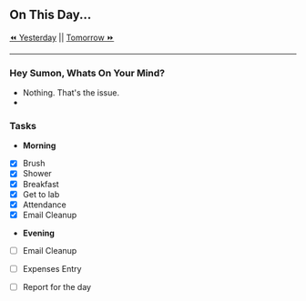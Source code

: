 ## On This Day...

[⏪ Yesterday](2022-04-05) || [Tomorrow ⏩](2022-04-07)

---

### Hey Sumon, Whats On Your Mind?

- Nothing. That's the issue.
- 

### Tasks

- **Morning**
- [x] Brush
- [x] Shower
- [x] Breakfast
- [x] Get to lab
- [x] Attendance
- [x] Email Cleanup

- **Evening**
- [ ] Email Cleanup
- [ ] Expenses Entry
- [ ] Report for the day


